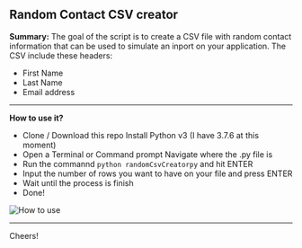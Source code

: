 ## Random Contact CSV creator 

**Summary:**
The goal of the script is to create a CSV file with random contact information that can be used to simulate an inport on your application. The CSV include these headers:

- First Name
- Last Name
- Email address

---

**How to use it?**

 - Clone / Download this repo Install Python v3 (I have 3.7.6 at this moment) 
  - Open a Terminal or Command prompt Navigate where the .py file is 
 - Run the commannd `python randomCsvCreatorpy` and hit ENTER
 - Input the number of rows you want to have on your file and press ENTER
 - Wait until the process is finish 
 - Done!


![How to use](https://i.imgur.com/Dsv6mT0.gif)


---

Cheers!

